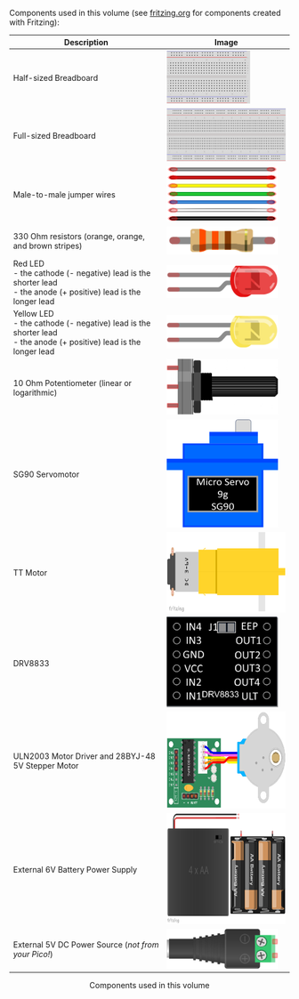 Components used in this volume (see [fritzing.org](https://fritzing.org/) for components created with Fritzing): 


| Description            | Image               |
| ---------------------- | ------------------- |
| Half-sized Breadboard                                 | <img src="images/HalfSizeBreadboard.png"            width="150" height="96"> |
| Full-sized Breadboard                                 | <img src="images/FullSizeBreadboard.png"            width="300" height="96"> |
| Male-to-male jumper wires                             | <img src="images/M2MJumperWires_AssortedColors.png" width="200" height="100"> |
| 330 Ohm resistors (orange, orange, and brown stripes) | <img src="images/330OhmResistor.png"                width="200" height="50"> |
| Red LED<br/>- the cathode (- negative) lead is the shorter lead<br/>- the anode (+ positive) lead is the longer lead | <img src="images/RedLED.png" width="200" height="60"> |
| Yellow LED<br/>- the cathode (- negative) lead is the shorter lead<br/>- the anode (+ positive) lead is the longer lead | <img src="images/YellowLED.png" width="200" height="60"> |
| 10 Ohm Potentiometer (linear or logarithmic) | <img src="images/Potentiometer_horizontal.png" width="200" height="100"> |
| SG90 Servomotor | <img src="images/SG90_Graphic.png" width="200" height="194"> |
| TT Motor | <img src="images/TT Motor Part.png" width="300" height="145"> |
| DRV8833 | <img src="images/DRV8833_Pinout.png" width="200" height="163"> |
| ULN2003 Motor Driver and 28BYJ-48 5V Stepper Motor | <img src="images/Stepper_28BYJ-48_ULN2003_PART.png" width="300" height="173"> |
| External 6V Battery Power Supply | <img src="images/4xAABatteryCase_BatteryPack.png" width="330" height="200"> |
| External 5V DC Power Source (*not from your Pico!*) | <img src="images/2.1mm Barrel Jack with Terminal Block_AdaFruit_368.png" width="200" height="72">  |

<figcaption align="center">Components used in this volume</figcaption>

